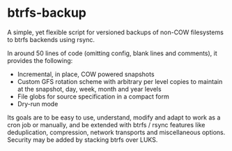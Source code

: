 # btrfs-backup
A simple, yet flexible script for versioned backups of non-COW filesystems to btrfs backends using rsync.

In around 50 lines of code (omitting config, blank lines and comments), it provides the following:

* Incremental, in place, COW powered snapshots
* Custom GFS rotation scheme with arbitrary per level copies to maintain at the snapshot, day, week, month and year levels
* File globs for source specification in a compact form
* Dry-run mode

Its goals are to be easy to use, understand, modify and adapt to work as a cron job or manually, and be extended with btrfs / rsync features like deduplication, compression, network transports and miscellaneous options. Security may be added by stacking btrfs over LUKS.
